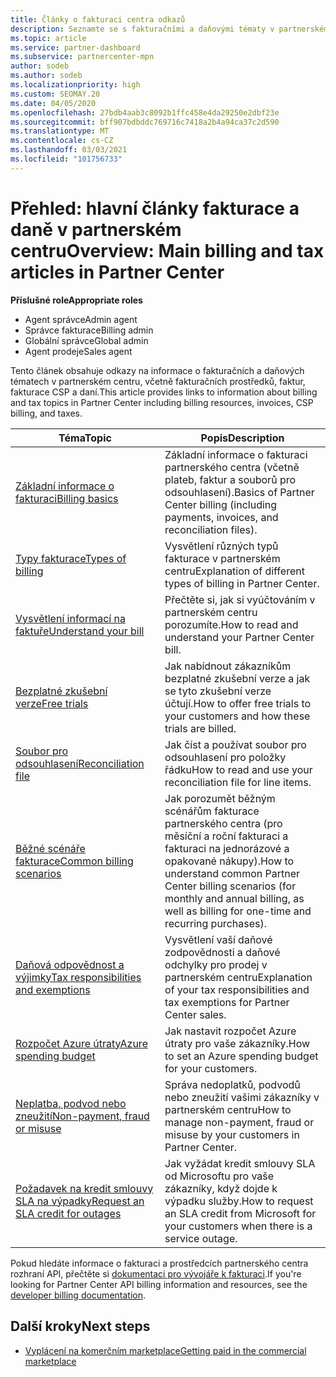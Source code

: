```yaml
---
title: Články o fakturaci centra odkazů
description: Seznamte se s fakturačními a daňovými tématy v partnerském centru. Informace zahrnují fakturační prostředky, faktury, fakturace CSP a daně.
ms.topic: article
ms.service: partner-dashboard
ms.subservice: partnercenter-mpn
author: sodeb
ms.author: sodeb
ms.localizationpriority: high
ms.custom: SEOMAY.20
ms.date: 04/05/2020
ms.openlocfilehash: 27bdb4aab3c8092b1ffc458e4da29250e2dbf23e
ms.sourcegitcommit: bff907bdbddc769716c7418a2b4a94ca37c2d590
ms.translationtype: MT
ms.contentlocale: cs-CZ
ms.lasthandoff: 03/03/2021
ms.locfileid: "101756733"
---
```

# <a name="overview-main-billing-and-tax-articles-in-partner-center"></a><span data-ttu-id="372ed-104">Přehled: hlavní články fakturace a daně v partnerském centru</span><span class="sxs-lookup"><span data-stu-id="372ed-104">Overview: Main billing and tax articles in Partner Center</span></span>

<span data-ttu-id="372ed-105">**Příslušné role**</span><span class="sxs-lookup"><span data-stu-id="372ed-105">**Appropriate roles**</span></span>

- <span data-ttu-id="372ed-106">Agent správce</span><span class="sxs-lookup"><span data-stu-id="372ed-106">Admin agent</span></span>
- <span data-ttu-id="372ed-107">Správce fakturace</span><span class="sxs-lookup"><span data-stu-id="372ed-107">Billing admin</span></span>
- <span data-ttu-id="372ed-108">Globální správce</span><span class="sxs-lookup"><span data-stu-id="372ed-108">Global admin</span></span>
- <span data-ttu-id="372ed-109">Agent prodeje</span><span class="sxs-lookup"><span data-stu-id="372ed-109">Sales agent</span></span>

<span data-ttu-id="372ed-110">Tento článek obsahuje odkazy na informace o fakturačních a daňových tématech v partnerském centru, včetně fakturačních prostředků, faktur, fakturace CSP a daní.</span><span class="sxs-lookup"><span data-stu-id="372ed-110">This article provides links to information about billing and tax topics in Partner Center including billing resources, invoices, CSP billing, and taxes.</span></span>


| <span data-ttu-id="372ed-111">Téma</span><span class="sxs-lookup"><span data-stu-id="372ed-111">Topic</span></span> | <span data-ttu-id="372ed-112">Popis</span><span class="sxs-lookup"><span data-stu-id="372ed-112">Description</span></span> |
| ----- | ----------- |
| [<span data-ttu-id="372ed-113">Základní informace o fakturaci</span><span class="sxs-lookup"><span data-stu-id="372ed-113">Billing basics</span></span>](billing-basics.md) | <span data-ttu-id="372ed-114">Základní informace o fakturaci partnerského centra (včetně plateb, faktur a souborů pro odsouhlasení).</span><span class="sxs-lookup"><span data-stu-id="372ed-114">Basics of Partner Center billing (including payments, invoices, and reconciliation files).</span></span> |
| [<span data-ttu-id="372ed-115">Typy fakturace</span><span class="sxs-lookup"><span data-stu-id="372ed-115">Types of billing</span></span>](billing-different-types.md) | <span data-ttu-id="372ed-116">Vysvětlení různých typů fakturace v partnerském centru</span><span class="sxs-lookup"><span data-stu-id="372ed-116">Explanation of different types of billing in Partner Center.</span></span> |
| [<span data-ttu-id="372ed-117">Vysvětlení informací na faktuře</span><span class="sxs-lookup"><span data-stu-id="372ed-117">Understand your bill</span></span>](read-your-bill.md) | <span data-ttu-id="372ed-118">Přečtěte si, jak si vyúčtováním v partnerském centru porozumíte.</span><span class="sxs-lookup"><span data-stu-id="372ed-118">How to read and understand your Partner Center bill.</span></span> |
| [<span data-ttu-id="372ed-119">Bezplatné zkušební verze</span><span class="sxs-lookup"><span data-stu-id="372ed-119">Free trials</span></span>](offer-your-customers-trials-of-microsoft-products.md) | <span data-ttu-id="372ed-120">Jak nabídnout zákazníkům bezplatné zkušební verze a jak se tyto zkušební verze účtují.</span><span class="sxs-lookup"><span data-stu-id="372ed-120">How to offer free trials to your customers and how these trials are billed.</span></span> |
| [<span data-ttu-id="372ed-121">Soubor pro odsouhlasení</span><span class="sxs-lookup"><span data-stu-id="372ed-121">Reconciliation file</span></span>](use-the-reconciliation-files.md) | <span data-ttu-id="372ed-122">Jak číst a používat soubor pro odsouhlasení pro položky řádku</span><span class="sxs-lookup"><span data-stu-id="372ed-122">How to read and use your reconciliation file for line items.</span></span> |
| [<span data-ttu-id="372ed-123">Běžné scénáře fakturace</span><span class="sxs-lookup"><span data-stu-id="372ed-123">Common billing scenarios</span></span>](common-billing-scenarios.md) | <span data-ttu-id="372ed-124">Jak porozumět běžným scénářům fakturace partnerského centra (pro měsíční a roční fakturaci a fakturaci na jednorázové a opakované nákupy).</span><span class="sxs-lookup"><span data-stu-id="372ed-124">How to understand common Partner Center billing scenarios (for monthly and annual billing, as well as billing for one-time and recurring purchases).</span></span> |
| [<span data-ttu-id="372ed-125">Daňová odpovědnost a výjimky</span><span class="sxs-lookup"><span data-stu-id="372ed-125">Tax responsibilities and exemptions</span></span>](tax-and-tax-exemptions.md) | <span data-ttu-id="372ed-126">Vysvětlení vaší daňové zodpovědnosti a daňové odchylky pro prodej v partnerském centru</span><span class="sxs-lookup"><span data-stu-id="372ed-126">Explanation of your tax responsibilities and tax exemptions for Partner Center sales.</span></span> |
| [<span data-ttu-id="372ed-127">Rozpočet Azure útraty</span><span class="sxs-lookup"><span data-stu-id="372ed-127">Azure spending budget</span></span>](set-an-azure-spending-budget-for-your-customers.md) | <span data-ttu-id="372ed-128">Jak nastavit rozpočet Azure útraty pro vaše zákazníky.</span><span class="sxs-lookup"><span data-stu-id="372ed-128">How to set an Azure spending budget for your customers.</span></span> |
| [<span data-ttu-id="372ed-129">Neplatba, podvod nebo zneužití</span><span class="sxs-lookup"><span data-stu-id="372ed-129">Non-payment, fraud or misuse</span></span>](non-payment-fraud-misuse.md) | <span data-ttu-id="372ed-130">Správa nedoplatků, podvodů nebo zneužití vašimi zákazníky v partnerském centru</span><span class="sxs-lookup"><span data-stu-id="372ed-130">How to manage non-payment, fraud or misuse by your customers in Partner Center.</span></span> |
| [<span data-ttu-id="372ed-131">Požadavek na kredit smlouvy SLA na výpadky</span><span class="sxs-lookup"><span data-stu-id="372ed-131">Request an SLA credit for outages</span></span>](request-credit.md) | <span data-ttu-id="372ed-132">Jak vyžádat kredit smlouvy SLA od Microsoftu pro vaše zákazníky, když dojde k výpadku služby.</span><span class="sxs-lookup"><span data-stu-id="372ed-132">How to request an SLA credit from Microsoft for your customers when there is a service outage.</span></span> |

<span data-ttu-id="372ed-133">Pokud hledáte informace o fakturaci a prostředcích partnerského centra rozhraní API, přečtěte si [dokumentaci pro vývojáře k fakturaci](/partner-center/develop/manage-billing).</span><span class="sxs-lookup"><span data-stu-id="372ed-133">If you're looking for Partner Center API billing information and resources, see the [developer billing documentation](/partner-center/develop/manage-billing).</span></span>

## <a name="next-steps"></a><span data-ttu-id="372ed-134">Další kroky</span><span class="sxs-lookup"><span data-stu-id="372ed-134">Next steps</span></span>

- [<span data-ttu-id="372ed-135">Vyplácení na komerčním marketplace</span><span class="sxs-lookup"><span data-stu-id="372ed-135">Getting paid in the commercial marketplace</span></span>](marketplace-get-paid.md)